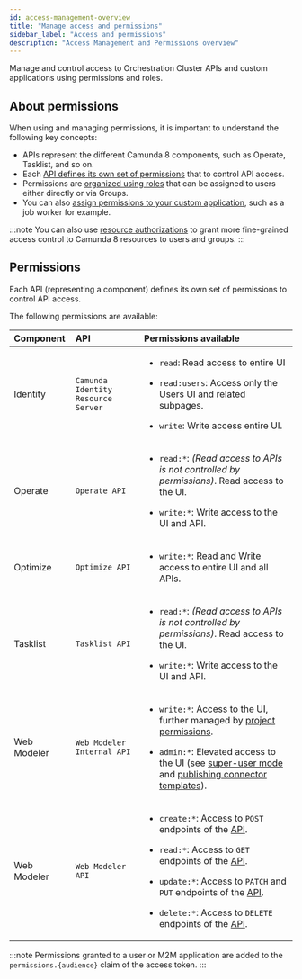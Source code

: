 ```yaml
---
id: access-management-overview
title: "Manage access and permissions"
sidebar_label: "Access and permissions"
description: "Access Management and Permissions overview"
---
```


Manage and control access to Orchestration Cluster APIs and custom applications using permissions and roles.

## About permissions

When using and managing permissions, it is important to understand the following key concepts:

- APIs represent the different Camunda 8 components, such as Operate, Tasklist, and so on.
- Each [API defines its own set of permissions](#permissions) that to control API access.
- Permissions are [organized using roles](./manage-permissions.md#manage-permissions-for-roles) that can be assigned to users either directly or via Groups.
- You can also [assign permissions to your custom application](./manage-permissions.md#manage-application-permissions), such as a job worker for example.

:::note
You can also use [resource authorizations](./resource-authorizations.md) to grant more fine-grained access control to Camunda 8 resources to users and groups.
:::

## Permissions

Each API (representing a component) defines its own set of permissions to control API access.

The following permissions are available:

| Component   | API                                | Permissions available                                                                                                                                                                                                                                                                                                                                                                                                                                       |
| :---------- | :--------------------------------- | :---------------------------------------------------------------------------------------------------------------------------------------------------------------------------------------------------------------------------------------------------------------------------------------------------------------------------------------------------------------------------------------------------------------------------------------------------------- |
| Identity    | `Camunda Identity Resource Server` | <p><ul><li>`read`: Read access to entire UI</li><li><p>`read:users`: Access only the Users UI and related subpages.</p></li><li><p>`write`: Write access entire UI.</p></li></ul></p>                                                                                                                                                                                                                                                                       |
| Operate     | `Operate API`                      | <p><ul><li>`read:*`: _(Read access to APIs is not controlled by permissions)_. Read access to the UI.</li><li><p>`write:*`: Write access to the UI and API.</p></li></ul></p>                                                                                                                                                                                                                                                                               |
| Optimize    | `Optimize API`                     | <p><ul><li>`write:*`: Read and Write access to entire UI and all APIs.</li></ul></p>                                                                                                                                                                                                                                                                                                                                                                        |
| Tasklist    | `Tasklist API`                     | <p><ul><li>`read:*`: _(Read access to APIs is not controlled by permissions)_. Read access to the UI.</li><li><p>`write:*`: Write access to the UI and API.</p></li></ul></p>                                                                                                                                                                                                                                                                               |
| Web Modeler | `Web Modeler Internal API`         | <p><ul><li>`write:*`: Access to the UI, further managed by [project permissions](/components/modeler/web-modeler/collaboration.md#access-rights-and-permissions).</li><li><p>`admin:*`: Elevated access to the UI (see [super-user mode](/components/modeler/web-modeler/collaboration.md#super-user-mode) and [publishing connector templates](/components/connectors/manage-connector-templates.md#publish-a-connector-template)).</p></li></ul></p>      |
| Web Modeler | `Web Modeler API`                  | <p><ul><li>`create:*`: Access to `POST` endpoints of the [API](/apis-tools/web-modeler-api/index.md).</li><li><p>`read:*`: Access to `GET` endpoints of the [API](/apis-tools/web-modeler-api/index.md).</p></li><li><p>`update:*`: Access to `PATCH` and `PUT` endpoints of the [API](/apis-tools/web-modeler-api/index.md).</p></li><li><p>`delete:*`: Access to `DELETE` endpoints of the [API](/apis-tools/web-modeler-api/index.md).</p></li></ul></p> |

:::note
Permissions granted to a user or M2M application are added to the `permissions.{audience}` claim of the access token.
:::
